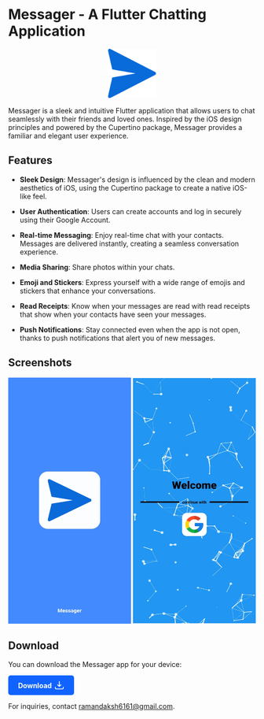 # Messager - A Flutter Chatting Application

<p align="center">
  <img src="images/icon.png" alt="Messager Logo" width="100" height="100">
</p>

Messager is a sleek and intuitive Flutter application that allows users to chat seamlessly with their friends and loved ones. Inspired by the iOS design principles and powered by the Cupertino package, Messager provides a familiar and elegant user experience.

## Features

- **Sleek Design**: Messager's design is influenced by the clean and modern aesthetics of iOS, using the Cupertino package to create a native iOS-like feel.

- **User Authentication**: Users can create accounts and log in securely using their Google Account.

- **Real-time Messaging**: Enjoy real-time chat with your contacts. Messages are delivered instantly, creating a seamless conversation experience.

- **Media Sharing**: Share photos within your chats.

- **Emoji and Stickers**: Express yourself with a wide range of emojis and stickers that enhance your conversations.

- **Read Receipts**: Know when your messages are read with read receipts that show when your contacts have seen your messages.

- **Push Notifications**: Stay connected even when the app is not open, thanks to push notifications that alert you of new messages.


## Screenshots

<p align="center">
  <img src="images/Screenshot_1.jpg" alt="Screenshot 1" width="250" height="500">
  <img src="images/Screenshot_2.jpg" alt="Screenshot 2" width="250" height="500">
</p>


## Download

You can download the Messager app for your device:

<a href="https://github.com/dakshraman/Messager/releases/download/v1.0.0/Messager.apk" download>
  <div style="display: inline-block; background-color: #1163ff; color: #fff; padding: 10px 20px; border-radius: 5px; font-weight: bold;">
    <div style="display: flex; justify-content: space-between; align-items: center;">
      <div style="display: flex; align-items: center;">
        <div style="margin-right: 5px;">Download</div>
        <svg xmlns="http://www.w3.org/2000/svg" aria-hidden="true" role="img" width="20" height="20" preserveAspectRatio="xMidYMid meet" viewBox="0 0 24 24" style="fill: none; stroke: currentColor; stroke-linecap: round; stroke-linejoin: round; stroke-width: 2;">
          <path d="M12 15V3m0 12l-4-4m4 4l4-4M2 17l.621 2.485A2 2 0 0 0 4.561 21h14.878a2 2 0 0 0 1.94-1.515L22 17"></path>
        </svg>
      </div>
    </div>
  </div>
</a>



For inquiries, contact [ramandaksh6161@gmail.com](mailto:ramandaksh6161@gmail.com).
